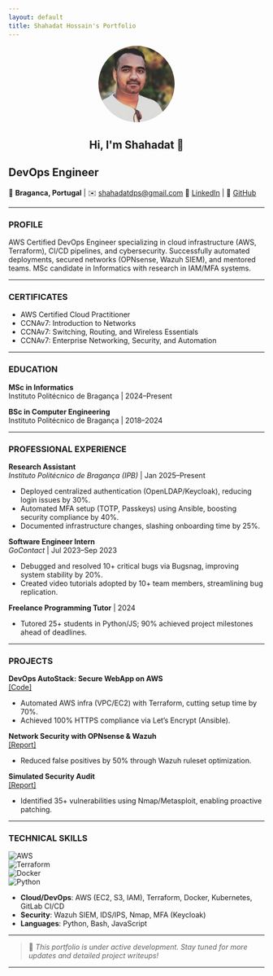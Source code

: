 ```yaml
---
layout: default
title: Shahadat Hossain's Portfolio
---
```

<div style="text-align:center;">
  <img src="https://raw.githubusercontent.com/Shahadat-ngup/portfolio/main/LinkedINprofilePic.jpeg" width="150" style="border-radius:50%;">
  <h2>Hi, I'm Shahadat 👋</h2>
</div>

## DevOps Engineer  

📍 **Braganca, Portugal** | ✉️ shahadatdps@gmail.com
🔗 [LinkedIn](https://www.linkedin.com/in/shahadat-h-8748119b) | 🔗 [GitHub](https://github.com/shahadat-ngup)  

---

### PROFILE  
AWS Certified DevOps Engineer specializing in cloud infrastructure (AWS, Terraform), CI/CD pipelines, and cybersecurity. Successfully automated deployments, secured networks (OPNsense, Wazuh SIEM), and mentored teams. MSc candidate in Informatics with research in IAM/MFA systems.  

---

### CERTIFICATES  
- AWS Certified Cloud Practitioner  
- CCNAv7: Introduction to Networks 
- CCNAv7: Switching, Routing, and Wireless Essentials 
- CCNAv7: Enterprise Networking, Security, and Automation 

---

### EDUCATION  
**MSc in Informatics**  
Instituto Politécnico de Bragança | 2024–Present  

**BSc in Computer Engineering**  
Instituto Politécnico de Bragança | 2018–2024  

---

### PROFESSIONAL EXPERIENCE  
**Research Assistant**  
*Instituto Politécnico de Bragança (IPB)* | Jan 2025–Present  
- Deployed centralized authentication (OpenLDAP/Keycloak), reducing login issues by 30%.  
- Automated MFA setup (TOTP, Passkeys) using Ansible, boosting security compliance by 40%.  
- Documented infrastructure changes, slashing onboarding time by 25%.  

**Software Engineer Intern**  
*GoContact* | Jul 2023–Sep 2023  
- Debugged and resolved 10+ critical bugs via Bugsnag, improving system stability by 20%.  
- Created video tutorials adopted by 10+ team members, streamlining bug replication.  

**Freelance Programming Tutor** | 2024  
- Tutored 25+ students in Python/JS; 90% achieved project milestones ahead of deadlines.  

---

### PROJECTS  
**DevOps AutoStack: Secure WebApp on AWS**  
[[Code]](https://gitlab.com/shahadatdps/awsdevopsproject)  
- Automated AWS infra (VPC/EC2) with Terraform, cutting setup time by 70%.  
- Achieved 100% HTTPS compliance via Let’s Encrypt (Ansible).  

**Network Security with OPNsense & Wazuh**  
[[Report]](https://drive.google.com/file/d/18gi65-2Ld7hUH-ve7taSpbRTVT3YydT0/view?usp=sharing)  
- Reduced false positives by 50% through Wazuh ruleset optimization.  

**Simulated Security Audit**  
[[Report]](https://drive.google.com/file/d/1Y-3p3EQoeQUe9n21IBCGTVCpQ1-bAE80/view?usp=sharing)  
- Identified 35+ vulnerabilities using Nmap/Metasploit, enabling proactive patching.  

---

### TECHNICAL SKILLS  
![AWS](https://img.shields.io/badge/AWS-EC2%2FS3%2FIAM-orange)  
![Terraform](https://img.shields.io/badge/Terraform-7B42BC?logo=terraform)  
![Docker](https://img.shields.io/badge/Docker-2496ED?logo=docker)  
![Python](https://img.shields.io/badge/Python-3776AB?logo=python)  

- **Cloud/DevOps**: AWS (EC2, S3, IAM), Terraform, Docker, Kubernetes, GitLab CI/CD  
- **Security**: Wazuh SIEM, IDS/IPS, Nmap, MFA (Keycloak)  
- **Languages**: Python, Bash, JavaScript  

---

> 🚧 *This portfolio is under active development. Stay tuned for more updates and detailed project writeups!*



---




